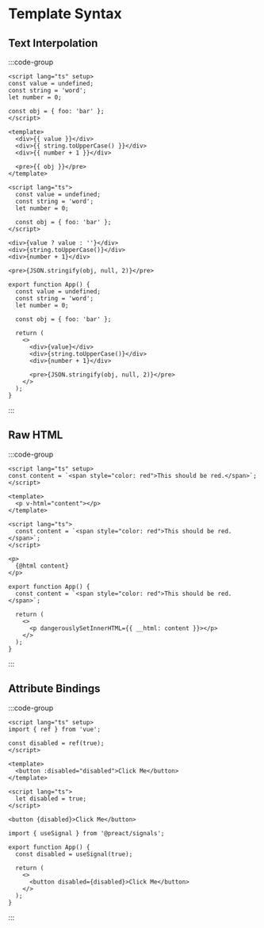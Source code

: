 # Template Syntax

## Text Interpolation​

:::code-group

```vue [Vue]
<script lang="ts" setup>
const value = undefined;
const string = 'word';
let number = 0;

const obj = { foo: 'bar' };
</script>

<template>
  <div>{{ value }}</div>
  <div>{{ string.toUpperCase() }}</div>
  <div>{{ number + 1 }}</div>

  <pre>{{ obj }}</pre>
</template>
```

```svelte [Svelte]
<script lang="ts">
  const value = undefined;
  const string = 'word';
  let number = 0;

  const obj = { foo: 'bar' };
</script>

<div>{value ? value : ''}</div>
<div>{string.toUpperCase()}</div>
<div>{number + 1}</div>

<pre>{JSON.stringify(obj, null, 2)}</pre>
```

```tsx [React]
export function App() {
  const value = undefined;
  const string = 'word';
  let number = 0;

  const obj = { foo: 'bar' };

  return (
    <>
      <div>{value}</div>
      <div>{string.toUpperCase()}</div>
      <div>{number + 1}</div>

      <pre>{JSON.stringify(obj, null, 2)}</pre>
    </>
  );
}
```

:::

## Raw HTML

:::code-group

```vue [Vue]
<script lang="ts" setup>
const content = `<span style="color: red">This should be red.</span>`;
</script>

<template>
  <p v-html="content"></p>
</template>
```

```svelte [Svelte]
<script lang="ts">
  const content = `<span style="color: red">This should be red.</span>`;
</script>

<p>
  {@html content}
</p>
```

```tsx [React]
export function App() {
  const content = `<span style="color: red">This should be red.</span>`;

  return (
    <>
      <p dangerouslySetInnerHTML={{ __html: content }}></p>
    </>
  );
}
```

:::

## Attribute Bindings

:::code-group

```vue [Vue]
<script lang="ts" setup>
import { ref } from 'vue';

const disabled = ref(true);
</script>

<template>
  <button :disabled="disabled">Click Me</button>
</template>
```

```svelte [Svelte]
<script lang="ts">
  let disabled = true;
</script>

<button {disabled}>Click Me</button>
```

```tsx [React]
import { useSignal } from '@preact/signals';

export function App() {
  const disabled = useSignal(true);

  return (
    <>
      <button disabled={disabled}>Click Me</button>
    </>
  );
}
```

:::
